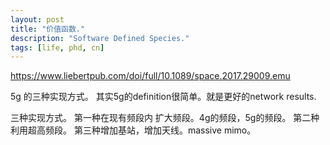 ```yaml
---
layout: post
title: "价值函数."
description: "Software Defined Species."
tags: [life, phd, cn]
---
```


https://www.liebertpub.com/doi/full/10.1089/space.2017.29009.emu

5g 的三种实现方式。
其实5g的definition很简单。就是更好的network results.

三种实现方式。
第一种在现有频段内 扩大频段。4g的频段，5g的频段。
第二种利用超高频段。
第三种增加基站，增加天线。massive mimo。